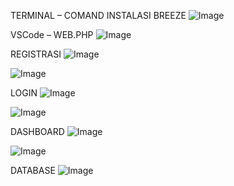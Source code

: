 TERMINAL – COMAND INSTALASI BREEZE
![Image](https://github.com/user-attachments/assets/09607c00-60fd-45bc-ba43-50826047f293)

VSCode – WEB.PHP
![Image](https://github.com/user-attachments/assets/4e2b6ef0-59c0-490b-863f-fe7fcd2e4edb)

REGISTRASI
![Image](https://github.com/user-attachments/assets/a67c62d7-006d-4ed1-b4f9-332297bd4d82)

![Image](https://github.com/user-attachments/assets/19e94a50-ea38-4da7-82b0-2a9d76fb4ce2)

LOGIN
![Image](https://github.com/user-attachments/assets/972b9ac5-37f8-404e-9364-d87a2131d98e)

![Image](https://github.com/user-attachments/assets/ba83ede9-5dc1-4a44-8a94-3c9920539748)

DASHBOARD
![Image](https://github.com/user-attachments/assets/e1b5ed5f-562e-4eed-988f-c584446c24c0)

![Image](https://github.com/user-attachments/assets/be9eacad-429c-4dd9-8cab-67602b67bfb8)

DATABASE
![Image](https://github.com/user-attachments/assets/aa08e904-eebe-431c-bd6d-dda87eb16723)
